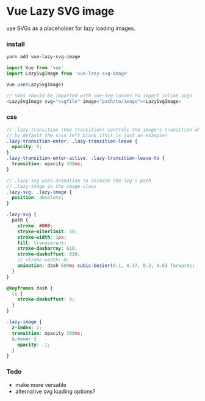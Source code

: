 # Vue Lazy SVG image

use SVGs as a placeholder for lazy loading images.
### install
```bash
yarn add vue-lazy-svg-image
```

```javaScript
import Vue from 'vue'
import LazySvgImage from 'vue-lazy-svg-image'

Vue.use(LazySvgImage)
```

```javaScript
// SVGs should be imported with vue-svg-loader to import inline svgs
<LazySvgImage svg="svgfile" image="path/to/image"><LazySvgImage>
```

### css
```scss
// .lazy-transition (Vue transition) controls the image's transition when its ready
// by default the scss left blank (this is just an example)
.lazy-transition-enter, .lazy-transition-leave {
  opacity: 0;
}
.lazy-transition-enter-active, .lazy-transition-leave-to {
  transition: opacity 300ms;
}

// .lazy-svg uses animation to animate the svg's path
// .lazy-image is the image class
.lazy-svg, .lazy-image {
  position: absolute;
}

.lazy-svg {
  path {
    stroke: #000;
    stroke-miterlimit: 10;
    stroke-width: 1px;
    fill: transparent;
    stroke-dasharray: 610;
    stroke-dashoffset: 610;
    // stroke-width: 0;
    animation: dash 600ms cubic-bezier(0.1, 0.37, 0.2, 0.6) forwards;
  }
}

@keyframes dash {
  to {
    stroke-dashoffset: 0;
  }
}

.lazy-image {
  z-index: 2;
  transition: opacity 300ms;
  &:hover {
    opacity: .1;
  }
}
```

### Todo
 - make more versatile
 - alternative svg loading options?
